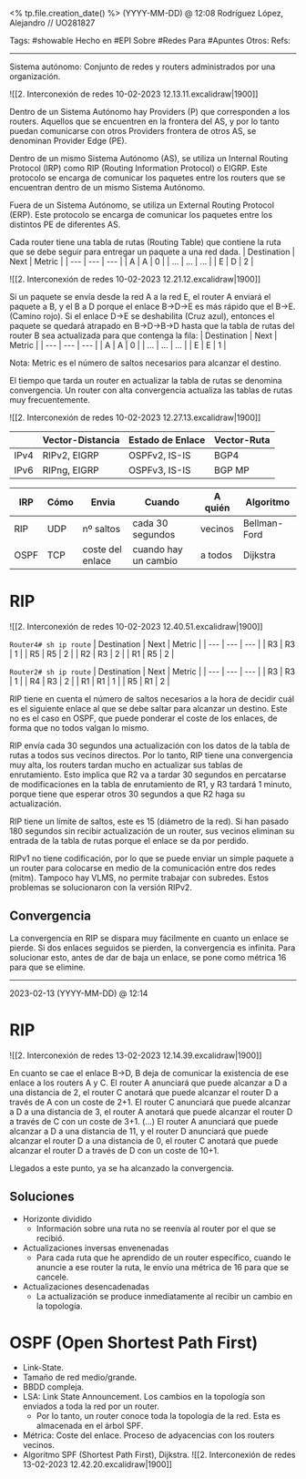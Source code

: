 <% tp.file.creation_date() %> (YYYY-MM-DD) @ 12:08
Rodríguez López, Alejandro // UO281827

Tags:
	#showable
	Hecho en #EPI
	Sobre #Redes 
	Para #Apuntes 
	Otros:
	Refs:
 
<hr>

Sistema autónomo: Conjunto de redes y routers administrados por una organización.

![[2. Interconexión de redes 10-02-2023 12.13.11.excalidraw|1900]]

Dentro de un Sistema Autónomo hay Providers (P) que corresponden a los routers. Aquellos que se encuentren en la frontera del AS, y por lo tanto puedan comunicarse con otros Providers frontera de otros AS, se denominan Provider Edge (PE).

Dentro de un mismo Sistema Autónomo (AS), se utiliza un Internal Routing Protocol (IRP) como RIP (Routing Information Protocol) o EIGRP. Este protocolo se encarga de comunicar los paquetes entre los routers que se encuentran dentro de un mismo Sistema Autónomo.

Fuera de un Sistema Autónomo, se utiliza un External Routing Protocol (ERP). Este protocolo se encarga de comunicar los paquetes entre los distintos PE de diferentes AS.

Cada router tiene una tabla de rutas (Routing Table) que contiene la ruta que se debe seguir para entregar un paquete a una red dada.
| Destination | Next | Metric |
| --- | --- | --- |
| A | A | 0 |
| ... | ... | ... |
| E | D | 2 | 

![[2. Interconexión de redes 10-02-2023 12.21.12.excalidraw|1900]]

Si un paquete se envía desde la red A a la red E, el router A enviará el paquete a B, y el B a D porque el enlace B->D->E es más rápido que el B->E. (Camino rojo).
Si el enlace D->E se deshabilita (Cruz azul), entonces el paquete se quedará atrapado en B->D->B->D hasta que la tabla de rutas del router B sea actualizada para que contenga la fila:
| Destination | Next | Metric |
| --- | --- | --- |
| A | A | 0 |
| ... | ... | ... |
| E | E | 1 | 

Nota: Metric es el número de saltos necesarios para alcanzar el destino.

El tiempo que tarda un router en actualizar la tabla de rutas se denomina convergencia. Un router con alta convergencia actualiza las tablas de rutas muy frecuentemente.

![[2. Interconexión de redes 10-02-2023 12.27.13.excalidraw|1900]]

|  | Vector-Distancia | Estado de Enlace | Vector-Ruta |
| --- | --- | --- | --- |
| IPv4 | RIPv2, EIGRP | OSPFv2, IS-IS | BGP4 |
| IPv6 | RIPng, EIGRP | OSPFv3, IS-IS | BGP MP |

| IRP | Cómo | Envia | Cuando | A quién | Algoritmo |
| --- | --- | --- | --- | --- | --- |
| RIP | UDP | nº saltos | cada 30 segundos | vecinos | Bellman-Ford |
| OSPF | TCP | coste del enlace | cuando hay un cambio | a todos | Dijkstra |

# RIP

![[2. Interconexión de redes 10-02-2023 12.40.51.excalidraw|1900]]

`Router4# sh ip route`
| Destination | Next | Metric |
| --- | --- | --- |
| R3 | R3 | 1 |
| R5 | R5 | 2 |
| R2 | R3 | 2 |
| R1 | R5 | 2 |

`Router2# sh ip route`
| Destination | Next | Metric |
| --- | --- | --- |
| R3 | R3 | 1 |
| R4 | R3 | 2 |
| R1 | R1 | 1 |
| R5 | R1 | 2 |

RIP tiene en cuenta el número de saltos necesarios a la hora de decidir cuál es el siguiente enlace al que se debe saltar para alcanzar un destino. Este no es el caso en OSPF, que puede ponderar el coste de los enlaces, de forma que no todos valgan lo mismo.

RIP envía cada 30 segundos una actualización con los datos de la tabla de rutas a todos sus vecinos directos. Por lo tanto, RIP tiene una convergencia muy alta, los routers tardan mucho en actualizar sus tablas de enrutamiento. Esto implica que R2 va a tardar 30 segundos en percatarse de modificaciones en la tabla de enrutamiento de R1, y R3 tardará 1 minuto, porque tiene que esperar otros 30 segundos a que R2 haga su actualización.

RIP tiene un límite de saltos, este es 15 (diámetro de la red). Si han pasado 180 segundos sin recibir actualización de un router, sus vecinos eliminan su entrada de la tabla de rutas porque el enlace se da por perdido.

RIPv1 no tiene codificación, por lo que se puede enviar un simple paquete a un router para colocarse en medio de la comunicación entre dos redes (mitm). Tampoco hay VLMS, no permite trabajar con subredes. Estos problemas se solucionaron con la versión RIPv2.

## Convergencia
La convergencia en RIP se dispara muy fácilmente en cuanto un enlace se pierde. Si dos enlaces seguidos se pierden, la convergencia es infinita. Para solucionar esto, antes de dar de baja un enlace, se pone como métrica 16 para que se elimine.

<hr>

2023-02-13 (YYYY-MM-DD) @ 12:14

# RIP

![[2. Interconexión de redes 13-02-2023 12.14.39.excalidraw|1900]]

En cuanto se cae el enlace B->D, B deja de comunicar la existencia de ese enlace a los routers A y C. 
El router A anunciará que puede alcanzar a D a una distancia de 2, el router C anotará que puede alcanzar el router D a través de A con un coste de 2+1.
El router C anunciará que puede alcanzar a D a una distancia de 3, el router A anotará que puede alcanzar el router D a través de C con un coste de 3+1.
(...)
El router A anunciará que puede alcanzar a D a una distancia de 11, y el router D anunciará que puede alcanzar el router D a una distancia de 0, el router C anotará que puede alcanzar el router D a través de D con un coste de 10+1.

Llegados a este punto, ya se ha alcanzado la convergencia.

## Soluciones
- Horizonte dividido
	- Información sobre una ruta no se reenvía al router por el que se recibió.
- Actualizaciones inversas envenenadas
	- Para cada ruta que he aprendido de un router específico, cuando le anuncie a ese router la ruta, le envío una métrica de 16 para que se cancele.
 - Actualizaciones desencadenadas
	 - La actualización se produce inmediatamente al recibir un cambio en la topología.

# OSPF (Open Shortest Path First)
- Link-State.
- Tamaño de red medio/grande.
- BBDD compleja.
- LSA: Link State Announcement. Los cambios en la topología son enviados a toda la red por un router.
	- Por lo tanto, un router conoce toda la topología de la red. Esta es almacenada en el árbol SPF.
- Métrica: Coste del enlace. Proceso de adyacencias con los routers vecinos.
- Algoritmo SPF (Shortest Path First), Dijkstra.
![[2. Interconexión de redes 13-02-2023 12.42.20.excalidraw|1900]]